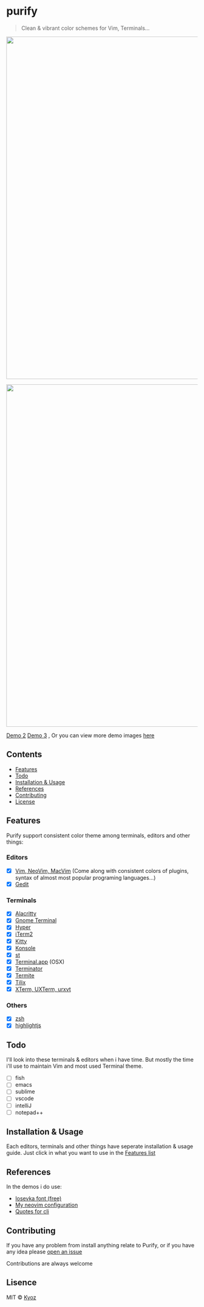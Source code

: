 # purify

> Clean & vibrant color schemes for Vim, Terminals...

<p align="center">
  <img src="https://i.imgur.com/5OGnkjQ.png" width="900px">
</p>

<p align="center">
  <img src="https://i.imgur.com/z6tHVS2.png" width="900px">
</p>

[Demo 2](https://i.imgur.com/ej5vWWS.png)
[Demo 3](https://i.imgur.com/gYhHGIW.png)
, Or you can view more demo images [here](https://imgur.com/gallery/8ZQYE9Z)

## Contents

- [Features](#features)
- [Todo](#todo)
- [Installation & Usage](#installation-&-usage)
- [References](#references)
- [Contributing](#contributing)
- [License](#license)

## Features
Purify support consistent color theme among terminals, editors and other things:

### Editors

- [x] [Vim, NeoVim, MacVim](./vim) (Come along with consistent colors of plugins, syntax of almost most popular programing languages...)
- [x] [Gedit](./gedit)

### Terminals

- [x] [Alacritty](./alacritty)
- [x] [Gnome Terminal](./gnome-terminal)
- [x] [Hyper](./hyper)
- [x] [iTerm2](./iterm2)
- [x] [Kitty](./kitty)
- [x] [Konsole](./konsole)
- [x] [st](./st)
- [x] [Terminal.app](./terminal-app) (OSX)
- [x] [Terminator](./terminator)
- [x] [Termite](./termite)
- [x] [Tilix](./tilix)
- [x] [XTerm, UXTerm, urxvt](./xterm)

### Others

- [x] [zsh](./zsh)
- [x] [highlightjs](./highlightjs)

## Todo

I'll look into these terminals & editors when i have time. But mostly the time i'll use to maintain Vim and most used Terminal theme.

- [ ] fish
- [ ] emacs
- [ ] sublime
- [ ] vscode
- [ ] intelliJ
- [ ] notepad++

## Installation & Usage

Each editors, terminals and other things have seperate installation & usage guide. Just click in what you want to use in the [Features list](#features)

## References

In the demos i do use:

- [Iosevka font (free)](https://github.com/be5invis/Iosevka)
- [My neovim configuration](https://github.com/kyoz/neovim)
- [Quotes for cli](https://github.com/kyoz/iquotes-cli)

## Contributing

If you have any problem from install anything relate to Purify, or if you have any idea please [open an issue](https://github.com/kyoz/purify/issues/new)

Contributions are always welcome

## Lisence
MIT © [Kyoz](mailto:banminkyoz@gmail.com)
